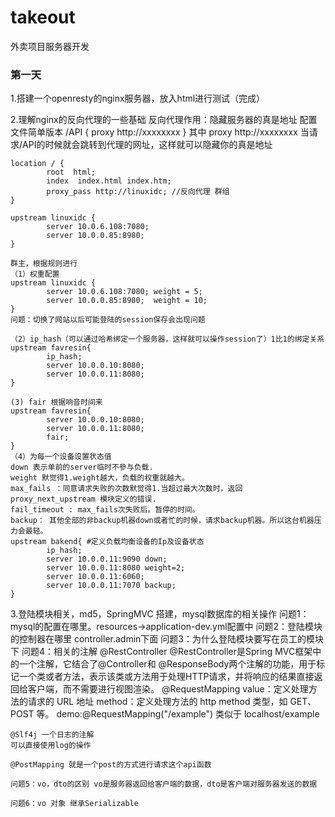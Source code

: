 # takeout
外卖项目服务器开发

### 第一天

1.搭建一个openresty的nginx服务器，放入html进行测试（完成）

2.理解nginx的反向代理的一些基础
	反向代理作用：隐藏服务器的真是地址
	配置文件简单版本
	/API {
		proxy http://xxxxxxxx
	}
	其中 proxy http://xxxxxxxx 当请求/API的时候就会跳转到代理的网址，这样就可以隐藏你的真是地址

	location / { 
            root  html; 
            index  index.html index.htm; 
            proxy_pass http://linuxidc; //反向代理 群组
	}

	upstream linuxidc { 
      		server 10.0.6.108:7080; 
      		server 10.0.0.85:8980; 
	}
	
    群主，根据规则进行
	（1）权重配置
	upstream linuxidc { 
      		server 10.0.6.108:7080; weight = 5;
      		server 10.0.0.85:8980;  weight = 10;
	}
	问题：切换了网站以后可能登陆的session保存会出现问题
	
    （2）ip_hash（可以通过哈希绑定一个服务器，这样就可以操作session了）1比1的绑定关系
	upstream favresin{ 
      		ip_hash; 
      		server 10.0.0.10:8080; 
      		server 10.0.0.11:8080; 
	}

	(3) fair 根据响音时间来
	upstream favresin{      
      		server 10.0.0.10:8080; 
      		server 10.0.0.11:8080; 
      		fair; 
	}
	（4）为每一个设备设置状态值
	down 表示单前的server临时不參与负载.
	weight 默觉得1.weight越大，负载的权重就越大。
	max_fails ：同意请求失败的次数默觉得1.当超过最大次数时，返回proxy_next_upstream 模块定义的错误.
	fail_timeout : max_fails次失败后。暂停的时间。
	backup： 其他全部的非backup机器down或者忙的时候，请求backup机器。所以这台机器压力会最轻。
	upstream bakend{ #定义负载均衡设备的Ip及设备状态 
    		ip_hash; 
    		server 10.0.0.11:9090 down; 
    		server 10.0.0.11:8080 weight=2; 
    		server 10.0.0.11:6060; 
    		server 10.0.0.11:7070 backup; 
	}
	
3.登陆模块相关，md5，SpringMVC 搭建，mysql数据库的相关操作
	问题1：mysql的配置在哪里。resources->application-dev.yml配置中
	问题2：登陆模块的控制器在哪里 controller.admin下面
	问题3：为什么登陆模块要写在员工的模块下
	问题4：相关的注解
	@RestController
	@RestController是Spring MVC框架中的一个注解，它结合了@Controller和	@ResponseBody两个注解的功能，用于标记一个类或者方法，表示该类或方法用于处理HTTP请求，并将响应的结果直接返回给客户端，而不需要进行视图渲染。
	@RequestMapping
	value：定义处理方法的请求的 URL 地址
	method：定义处理方法的 http method 类型，如 GET、POST 等。
	demo:@RequestMapping("/example") 类似于 localhost/example

	@Slf4j 一个日志的注解
	可以直接使用log的操作
	
	@PostMapping 就是一个post的方式进行请求这个api函数

	问题5：vo，dto的区别 vo是服务器返回给客户端的数据，dto是客户端对服务器发送的数据

	问题6：vo 对象 继承Serializable

